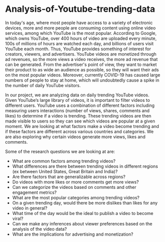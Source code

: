 # Analysis-of-Youtube-trending-data

In today's age, where most people have access to a variety of electronic devices, more and more people are consuming content using online video services, among which YouTube is the most popular. According to Google, which owns YouTube, over 400 hours of video are uploaded every minute, 100s of millions of hours are watched each day, and billions of users visit YouTube each month. Thus, YouTube provides something of interest for creators, viewers, and advertisers. YouTube videos are monetized through ad revenues, so the more views a video receives, the more ad revenue that can be generated. From the advertiser's point of view, they want to market their product to as wide an audience as possible, so they will want their ads on the most popular videos. Moreover, currently COVID-19 has caused large numbers of people to stay at home, which will undoubtedly cause a spike in the number of daily YouTube visitors.

In our project, we are analyzing data on daily trending YouTube videos. Given YouTube’s large library of videos, it is important to filter videos to different users. YouTube uses a combination of different factors including measuring users interactions (number of views, shares, comments and likes) to determine if a video is trending. These trending videos are then made visible to users so they can see which videos are popular at a given moment. We are looking at what factors make a video become trending and if these factors are different across various countries and categories. We are also exploring why certain videos generate more views, likes and comments.

Some of the research questions we are looking at are:

- What are common factors among trending videos?
- What differences are there between trending videos in different regions (ex between United States, Great Britain and India)?
- Are there factors that are generalizable across regions?
- Do videos with more likes or more comments get more views?
- Can we categorize the videos based on comments and other engagement metrics?
- What are the most popular categories among trending videos?
- On a given trending day, would there be more dislikes than likes for any video in general?
- What time of the day would be the ideal to publish a video to become viral?
- Can we make any inferences about viewer preferences based on the analysis of the video data?
- What are the implications for advertising and monetization?
